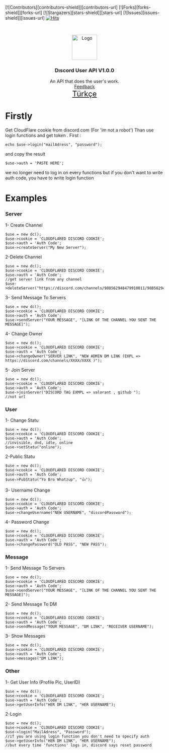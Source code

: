 [![Contributors][contributors-shield]][contributors-url]
[![Forks][forks-shield]][forks-url]
[![Stargazers][stars-shield]][stars-url]
[![Issues][issues-shield]][issues-url]
[![Hits](https://hits.seeyoufarm.com/api/count/incr/badge.svg?url=https://github.com/suphiyasin/Discord-User-API&count_bg=%23C83D3D&title_bg=%23057386&icon=&icon_color=%23BA0808&title=View&edge_flat=false)](https://github.com/suphiyasin/Discord-User-API)


<br />
<p align="center">
<a href="https://github.com/suphiyasin/Discord-User-API/">
<img src="https://www.drupal.org/files/project-images/discord_logo_0.png" alt="Logo" width="80" height="80" />
</a>

<h3 align="center">Dıscord User API V1.0.0</h3>

<p align="center">
    An API that does the user's work.
    <br>
    <a href="https://github.com/suphiyasin/Discord-User-API/issues">Feedback</a>
    <br>
    <a href="https://github.com/suphiyasin/Discord-User-API/blob/main/README-TR.md" style="font-size:24px">Türkçe</a>
</p>

# Firstly
Get CloudFlare cookie from discord.com (For 'im not a robot')
Than use login functions and get token .
First : 
``` 
echo $use->login("mailAdress", "password");
``` 
and copy the result
```
$use->auth = 'PASTE HERE';
``` 
we no longer need to log in on every functions
but if you don't want to write auth code, you have to write login function

# Examples 

### Server
1- Create Channel

```
$use = new dc();
$use->cookie = 'CLOUDFLARED DISCORD COOKIE';
$use->auth = 'Auth Code';
$use->createServer("My New Server");
```
2-Delete Channel

```
$use = new dc();
$use->cookie = 'CLOUDFLARED DISCORD COOKIE';
$use->auth = 'Auth Code';
//get server link from any channel
$use->deleteServer("https://discord.com/channels/988562948479910011/988562949226516504");
```
3- Send Message To Servers

```
$use = new dc();
$use->cookie = 'CLOUDFLARED DISCORD COOKIE';
$use->auth = 'Auth Code';
$use->sendServer("YOUR MESSAGE", "[LINK OF THE CHANNEL YOU SENT THE MESSAGE]");
```
4- Change Owner

```
$use = new dc();
$use->cookie = 'CLOUDFLARED DISCORD COOKIE';
$use->auth = 'Auth Code';
$use->changeOwner("SERVER LINK", "NEW ADMIN DM LINK (EXPL => https://discord.com/channels/XXXX/XXXX )");
```

5- Join Server
```
$use = new dc();
$use->cookie = 'CLOUDFLARED DISCORD COOKIE';
$use->auth = 'Auth Code';
$use->joinServer("DISCORD TAG EXMPL => valorant , github ");
//not url
```

### User
1- Change Statu 
```
$use = new dc();
$use->cookie = 'CLOUDFLARED DISCORD COOKIE';
$use->auth = 'Auth Code';
//invisible, dnd, idle, online
$use->setStatu("online");
```

2-Public Statu
```
$use = new dc();
$use->cookie = 'CLOUDFLARED DISCORD COOKIE';
$use->auth = 'Auth Code';
$use->PubStatu("Yo Bro Whatzup", "👍");
```

3- Username Change
```
$use = new dc();
$use->cookie = 'CLOUDFLARED DISCORD COOKIE';
$use->auth = 'Auth Code';
$use->changeUsername("NEW USERNAME", "discordPassword");
```

4- Password Change
```
$use = new dc();
$use->cookie = 'CLOUDFLARED DISCORD COOKIE';
$use->auth = 'Auth Code';
$use->changePassword("OLD PASS", "NEW PASS");
```

### Message
1- Send Message To Servers

```
$use = new dc();
$use->cookie = 'CLOUDFLARED DISCORD COOKIE';
$use->auth = 'Auth Code';
$use->sendServer("YOUR MESSAGE", "[LINK OF THE CHANNEL YOU SENT THE MESSAGE]");
```

2- Send Message To DM
```
$use = new dc();
$use->cookie = 'CLOUDFLARED DISCORD COOKIE';
$use->auth = 'Auth Code';
$use->sendMessage("YOUR MESSAGE", "DM LINK", "RECEIVER USERNAME");
```

3- Show Messages 
```
$use = new dc();
$use->cookie = 'CLOUDFLARED DISCORD COOKIE';
$use->auth = 'Auth Code';
$use->messages("DM LINK");
```

### Other
1- Get User Info (Profile Pic, UserID)
```
$use = new dc();
$use->cookie = 'CLOUDFLARED DISCORD COOKIE';
$use->auth = 'Auth Code';
$use->getUserInfo("HER DM LINK", "HER USERNAME");
```

2-Login
```
$use = new dc();
$use->cookie = 'CLOUDFLARED DISCORD COOKIE';
$use->login("MailAdress", "Password");
//if you are using login function you don't need to specify auth
$use->getUserInfo("HER DM LINK", "HER USERNAME");
//but every time 'functions' logs in, discord says reset password
``` 

